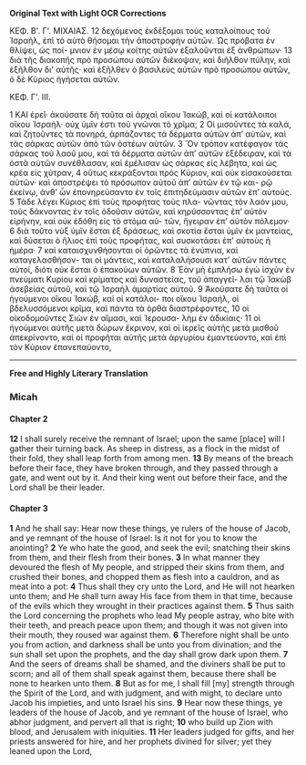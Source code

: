 **Original Text with Light OCR Corrections**

ΚΕΦ. Β'. Γ'. ΜΙΧΑΙΑΣ.
12 δεχόμενος ἐκδέξομαι τοὺς καταλοίπους τοῦ Ἰσραήλ, ἐπὶ τὸ αὐτὸ
θήσομαι τὴν ἀποστροφὴν αὐτῶν. Ὡς πρόβατα ἐν θλίψει, ὡς ποί-
μνιον ἐν μέσῳ κοίτης αὐτῶν ἐξαλοῦνται ἐξ ἀνθρώπων·
13 διὰ τῆς διακοπῆς πρὸ προσώπου αὐτῶν διέκοψαν, καὶ διῆλθον πύλην, καὶ
ἐξῆλθον δι’ αὐτῆς· καὶ ἐξῆλθεν ὁ βασιλεὺς αὐτῶν πρὸ προσώπου
αὐτῶν, ὁ δὲ Κύριος ἡγήσεται αὐτῶν.

ΚΕΦ. Γ'. ΙΙΙ.

1 ΚΑΙ ἐρεῖ· ἀκούσατε δὴ ταῦτα αἱ ἀρχαὶ οἴκου Ἰακώβ, καὶ οἱ
κατάλοιποι οἴκου Ἰσραήλ· οὐχ ὑμῖν ἐστι τοῦ γνῶναι τὸ χρῖμα;
2 Οἱ μισοῦντες τὰ καλά, καὶ ζητοῦντες τὰ πονηρά, ἁρπάζοντες
τὰ δέρματα αὐτῶν ἀπ’ αὐτῶν, καὶ τὰς σάρκας αὐτῶν ἀπὸ τῶν
ὀστέων αὐτῶν.
3 Ὃν τρόπον κατέφαγον τὰς σάρκας τοῦ λαοῦ μου,
καὶ τὰ δέρματα αὐτῶν ἀπ’ αὐτῶν ἐξέδειραν, καὶ τὰ ὀστᾶ αὐτῶν
συνέθλασαν, καὶ ἐμέλισαν ὡς σάρκας εἰς λέβητα, καὶ ὡς κρέα εἰς
χύτραν,
4 οὕτως κεκράξονται πρὸς Κύριον, καὶ οὐκ εἰσακούσεται
αὐτῶν· καὶ ἀποστρέψει τὸ πρόσωπον αὐτοῦ ἀπ’ αὐτῶν ἐν τῷ και-
ρῷ ἐκείνῳ, ἀνθ’ ὧν ἐπονηρεύσαντο ἐν τοῖς ἐπιτηδεύμασιν αὐτῶν
ἐπ’ αὐτούς.
5 Τάδε λέγει Κύριος ἐπὶ τοὺς προφήτας τοὺς πλα-
νῶντας τὸν λαόν μου, τοὺς δάκνοντας ἐν τοῖς ὀδοῦσιν αὐτῶν, καὶ
κηρύσσοντας ἐπ’ αὐτὸν εἰρήνην, καὶ οὐκ ἐδόθη εἰς τὸ στόμα αὐ-
τῶν, ἤγειραν ἐπ’ αὐτὸν πόλεμον·
6 διὰ τοῦτο νὺξ ὑμῖν ἔσται ἐξ
δράσεως, καὶ σκοτία ἔσται ὑμῖν ἐκ μαντείας, καὶ δύσεται ὁ ἥλιος
ἐπὶ τοὺς προφήτας, καὶ συσκοτάσει ἐπ’ αὐτοὺς ἡ ἡμέρα·
7 καὶ
καταισχυνθήσονται οἱ ὁρῶντες τὰ ἐνύπνια, καὶ καταγελασθήσον-
ται οἱ μάντεις, καὶ καταλαλήσουσι κατ’ αὐτῶν πάντες αὐτοί,
διότι οὐκ ἔσται ὁ ἐπακούων αὐτῶν.
8 Ἐὰν μὴ ἐμπλήσω ἐγὼ ἰσχὺν
ἐν πνεύματι Κυρίου καὶ κρίματος καὶ δυναστείας, τοῦ ἀπαγγεῖ-
λαι τῷ Ἰακὼβ ἀσεβείας αὐτοῦ, καὶ τῷ Ἰσραὴλ ἁμαρτίας αὐτοῦ.
9 Ἀκούσατε δὴ ταῦτα οἱ ἡγούμενοι οἴκου Ἰακώβ, καὶ οἱ κατάλοι-
ποι οἴκου Ἰσραήλ, οἱ βδελυσσόμενοι κρῖμα, καὶ πάντα τὰ ὀρθὰ
διαστρέφοντες,
10 οἱ οἰκοδομοῦντες Σιὼν ἐν αἵμασι, καὶ Ἱερουσα-
λὴμ ἐν ἀδικίαις·
11 οἱ ἡγούμενοι αὐτῆς μετὰ δώρων ἔκρινον, καὶ οἱ
ἱερεῖς αὐτῆς μετὰ μισθοῦ ἀπεκρίνοντο, καὶ οἱ προφῆται αὐτῆς
μετὰ ἀργυρίου ἐμαντεύοντο, καὶ ἐπὶ τὸν Κύριον ἐπανεπαύοντο,

---

**Free and Highly Literary Translation**

### Micah
#### Chapter 2

**12** I shall surely receive the remnant of Israel; upon the same [place] will I gather their turning back. As sheep in distress, as a flock in the midst of their fold, they shall leap forth from among men.
**13** By means of the breach before their face, they have broken through, and they passed through a gate, and went out by it. And their king went out before their face, and the Lord shall be their leader.

#### Chapter 3

**1** And he shall say: Hear now these things, ye rulers of the house of Jacob, and ye remnant of the house of Israel: Is it not for you to know the anointing?
**2** Ye who hate the good, and seek the evil; snatching their skins from them, and their flesh from their bones.
**3** In what manner they devoured the flesh of My people, and stripped their skins from them, and crushed their bones, and chopped them as flesh into a cauldron, and as meat into a pot:
**4** Thus shall they cry unto the Lord, and He will not hearken unto them; and He shall turn away His face from them in that time, because of the evils which they wrought in their practices against them.
**5** Thus saith the Lord concerning the prophets who lead My people astray, who bite with their teeth, and preach peace upon them; and though it was not given into their mouth, they roused war against them.
**6** Therefore night shall be unto you from action, and darkness shall be unto you from divination; and the sun shall set upon the prophets, and the day shall grow dark upon them.
**7** And the seers of dreams shall be shamed, and the diviners shall be put to scorn; and all of them shall speak against them, because there shall be none to hearken unto them.
**8** But as for me, I shall fill [my] strength through the Spirit of the Lord, and with judgment, and with might, to declare unto Jacob his impieties, and unto Israel his sins.
**9** Hear now these things, ye leaders of the house of Jacob, and ye remnant of the house of Israel, who abhor judgment, and pervert all that is right;
**10** who build up Zion with blood, and Jerusalem with iniquities.
**11** Her leaders judged for gifts, and her priests answered for hire, and her prophets divined for silver; yet they leaned upon the Lord,